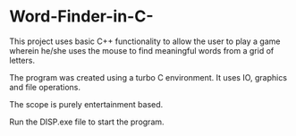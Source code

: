 # Word-Finder-in-C-
This project uses basic C++ functionality to allow the user to play a game wherein he/she uses the mouse to find meaningful words from a grid of letters.

The program was created using a turbo C environment. 
It uses IO, graphics and file operations.

The scope is purely entertainment based.

Run the DISP.exe file to start the program.

